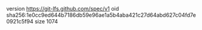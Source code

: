 version https://git-lfs.github.com/spec/v1
oid sha256:1e0cc9ed644b7186db59e96ae1a5b4aba421c27d64abd627c04fd7e0921c5f94
size 1074
